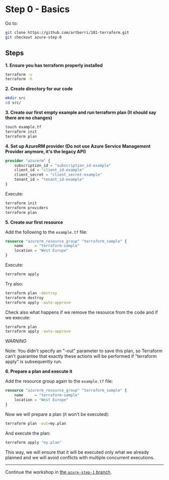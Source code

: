 # Step 0 - Basics

Go to:

```bash
git clone https://github.com/artberri/101-terraform.git
git checkout azure-step-0
```

## Steps

**1\. Ensure you has terraform properly installed**

```bash
terraform -v
terraform -h
```

**2\. Create directory for our code**

```bash
mkdir src
cd src/
```

**3\. Create our first empty example and run terraform plan (It should say there are no changes)**

```bash
touch example.tf
terraform init
terraform plan
```

**4\. Set up AzureRM provider (Do not use Azure Service Management Provider anymore, it's the legacy API)**

```tf
provider "azurerm" {
    subscription_id = "subscription_id-example"
    client_id = "client_id-example"
    client_secret = "client_secret-example"
    tenant_id = "tenant_id-example"
}
```

Execute:

```bash
terraform init
terraform providers
terraform plan
```

**5\. Create our first resource**

Add the following to the `example.tf` file:

```tf
resource "azurerm_resource_group" "terraform_sample" {
    name     = "terraform-sample"
    location = "West Europe"
}
```

Execute:

```bash
terraform apply
```

Try also:

```bash
terraform plan -destroy
terraform destroy
terraform apply -auto-approve
```

Check also what happens if we remove the resource from the code and if we execute:

```bash
terraform plan
terraform apply -auto-approve
```

*WARNING*

Note: You didn't specify an "-out" parameter to save this plan, so Terraform
can't guarantee that exactly these actions will be performed if
"terraform apply" is subsequently run.

**6\. Prepare a plan and execute it**

Add the resource group again to the `example.tf` file:

```tf
resource "azurerm_resource_group" "terraform_sample" {
    name     = "terraform-sample"
    location = "West Europe"
}
```

Now we will prepare a plan (it won't be executed):

```bash
terraform plan -out=my.plan
```

And execute the plan:

```bash
terraform apply "my.plan"
```

This way, we will ensure that it will be executed only what we already planned and we will avoid conflicts with multiple concurrent executions.

---

Continue the workshop in [the `azure-step-1` branch](https://github.com/artberri/101-terraform/blob/azure-step-1/instructions/step-1.md).
